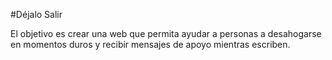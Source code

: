 #Déjalo Salir

El objetivo es crear una web que permita ayudar a personas a desahogarse en momentos duros y recibir mensajes de apoyo mientras escriben.

